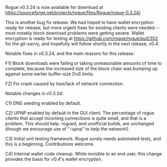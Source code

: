 Rogue v0.3.24 is now available for download at
https://sourceforge.net/projects/rogue/files/Rogue/rogue-0.3.24/

This is another bug fix release.  We had hoped to have wallet encryption ready for release, but more urgent fixes for existing clients were needed -- most notably block download problems were getting severe.  Wallet encryption is ready for testing at https://github.com/rogue/rogue/pull/352 for the git-savvy, and hopefully will follow shortly in the next release, v0.4.

Notable fixes in v0.3.24, and the main reasons for this release:

F1) Block downloads were failing or taking unreasonable amounts of time to complete, because the increased size of the block chain was bumping up against some earlier buffer-size DoS limits.

F2) Fix crash caused by loss/lack of network connection.

Notable changes in v0.3.24:

C1) DNS seeding enabled by default.

C2) UPNP enabled by default in the GUI client.  The percentage of rogue clients that accept incoming connections is quite small, and that is a problem.  This should help.  rogued, and unofficial builds, are unchanged (though we encourage use of "-upnp" to help the network!)

C3) Initial unit testing framework.  Rogue sorely needs automated tests, and this is a beginning.  Contributions welcome.

C4) Internal wallet code cleanup.  While invisible to an end user, this change provides the basis for v0.4's wallet encryption.
